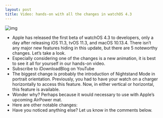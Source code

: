 ```yaml
---
layout: post
title: Video: hands-on with all the changes in watchOS 4.3
---
```

![img](http://media.idownloadblog.com/wp-content/uploads/2018/01/Everything-New-in-watchOS-4.3.jpg)
* Apple has released the first beta of watchOS 4.3 to developers, only a day after releasing iOS 11.3, tvOS 11.3, and macOS 10.13.4. There isn’t any major new features hiding in this update, but there are 5 noteworthy changes. Let’s take a look.
* Especially considering one of the changes is a new animation, it is best to see it all for yourself in our hands-on video.
* Subscribe to iDownloadBlog on YouTube
* The biggest change is probably the introduction of Nightstand Mode in portrait orientation. Previously, you had to have your watch on a charger horizontally to access this feature. Now, in either vertical or horizontal, this feature is available.
* Wonder why? Perhaps because it would necessary to use with Apple’s upcoming AirPower mat.
* Here are other notable changes:
* Have you noticed anything else? Let us know in the comments below.

